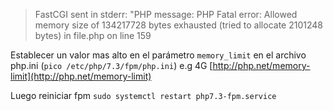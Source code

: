 > FastCGI sent in stderr: "PHP message: PHP Fatal error:  Allowed memory size of 134217728 bytes exhausted (tried to allocate 2101248 bytes) in file.php on line 159

Establecer un valor mas alto en el parámetro `memory_limit` en el archivo php.ini (`pico /etc/php/7.3/fpm/php.ini`) e.g 4G
[http://php.net/memory-limit](http://php.net/memory-limit)

Luego reiniciar fpm `sudo systemctl restart php7.3-fpm.service`
